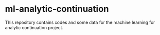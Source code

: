 # ml-analytic-continuation
This repository contains codes and some data for the machine learning for analytic continuation project.
